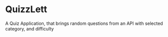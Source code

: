 # QuizzLett
 A Quiz Application, that brings random questions from an API with selected category, and difficulty

